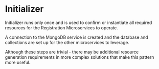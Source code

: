 # Initializer
Initializer runs only once and is used to confirm or instantiate all required resources for the Registration Microservices to operate.

A connection to the MongoDB service is created and the database and collections are set up for the other microservices to leverage.

Although these steps are trivial - there may be additional resource generation requirements in more complex solutions that make this pattern more useful.